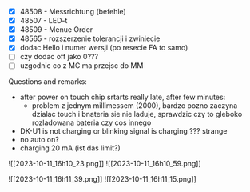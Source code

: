 
- [x] 48508 - Messrichtung (befehle)
- [x] 48507 - LED-t
- [x] 48509 - Menue Order
- [x] 48565 - rozszerzenie tolerancji i zwiniecie
- [x] dodac Hello i numer wersji (po resecie FA to samo)
- [ ] czy dodac off jako 0???
- [ ] uzgodnic co z MC ma przejsc do MM

Questions and remarks:
- after power on touch chip srtarts really late, after few minutes:
	- problem z jednym millimessem (2000), bardzo pozno zaczyna dzialac touch i bnateria sie nie laduje, sprawdzic czy to gleboko rozladowana bateria czy cos innego
- DK-U1 is not charging or blinking signal is charging ??? strange
- no auto on?
- charging 20 mA (ist das limit?)


![[2023-10-11_16h10_23.png]]
![[2023-10-11_16h10_59.png]]


![[2023-10-11_16h11_39.png]]
![[2023-10-11_16h11_15.png]]